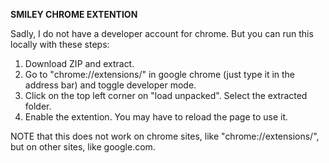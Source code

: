 **SMILEY CHROME EXTENTION**

Sadly, I do not have a developer account for chrome. But you can run this locally with these steps:

1. Download ZIP and extract.
2. Go to "chrome://extensions/" in google chrome (just type it in the address bar) and toggle developer mode. 
3. Click on the top left corner on "load unpacked". Select the extracted folder. 
4. Enable the extention. You may have to reload the page to use it. 

NOTE that this does not work on chrome sites, like "chrome://extensions/", but on other sites, like google.com.